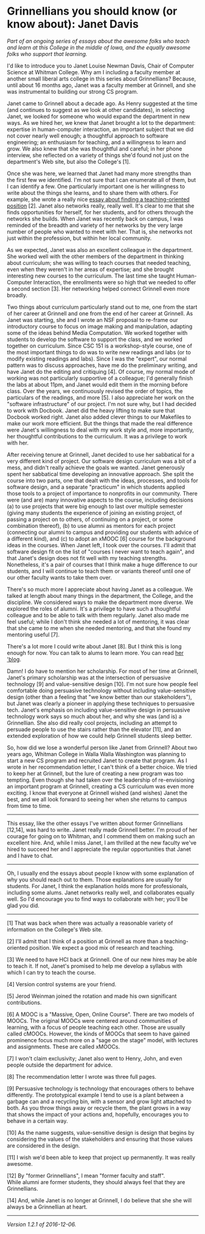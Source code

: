 Grinnellians you should know (or know about): Janet Davis
=========================================================

*Part of an ongoing series of essays about the awesome folks who teach
and learn at this College in the middle of Iowa, and the equally awesome
folks who support that learning.*

I'd like to introduce you to Janet Louise Newman Davis, Chair of Computer
Science at Whitman College.  Why am I including a faculty member at
another small liberal arts college in this series about Grinnellians?
Because, until about 16 months ago, Janet was a faculty member at
Grinnell, and she was instrumental to building our strong CS program.

Janet came to Grinnell about a decade ago.  As Henry suggested at the time
(and continues to suggest as we look at other candidates), in selecting
Janet, we looked for someone who would expand the department in new ways.
As we hired her, we knew that Janet brought a lot to the department:
expertise in human-computer interaction, an important subject that we
did not cover nearly well enough; a thoughtful approach to software
engineering; an enthusiasm for teaching, and a willingness to learn
and grow.  We also knew that she was thoughtful and careful; in her
phone interview, she reflected on a variety of things she'd found not
just on the department's Web site, but also the College's [1].

Once she was here, we learned that Janet had many more
strengths than the first few we identified.  I'm not sure
that I can enumerate all of them, but I can identify a few.
One particularly important one is her willingness to write about
the things she learns, and to share them with others.  For example,
she wrote a really nice [essay about finding a teaching-oriented
position](http://cs.whitman.edu/~davisj/pubs/1170_THE_JOURNEY_TO_A_TEACHING_ORIENTED_FACUL.pdf)
[2].  Janet also networks really, really well.   It's clear to me that she
finds opportunities for herself, for her students, and for others through
the networks she builds.  When Janet was recently back on campus, I was
reminded of the breadth and variety of her networks by the very large
number of people who wanted to meet with her.  That is, she networks
not just within the profession, but within her local community.

As we expected, Janet was also an excellent colleague in the
department.  She worked well with the other members of the department
in thinking about curriculum; she was willing to teach courses that
needed teaching, even when they weren't in her areas of expertise; and
she brought interesting new courses to the curriculum.  The last time
she taught Human-Computer Interaction, the enrollments were so high that
we needed to offer a second section [3].  Her networking helped connect
Grinnell even more broadly.

Two things about curriculum particularly stand out to me, one from
the start of her career at Grinnell and one from the end of her career
at Grinnell.  As Janet was starting, she and I wrote an NSF proposal to
re-frame our introductory course to focus on image making and
manipulation, adapting some of the ideas behind Media Computation.
We worked together with students to develop the software to support
the class, and we worked together on curriculum.  Since CSC 151 is a
workshop-style course, one of the most important things to do was to
write new readings and labs (or to modify existing readings and labs).
Since I was the "expert", our normal pattern was to discuss approaches,
have me do the preliminary writing, and have Janet do the editing and
critiquing [4].  Of course, my normal mode of working was not particularly
supportive of a colleague; I'd generally finish the labs at about 11pm,
and Janet would edit them in the morning before class.  Over the years,
we continuously revised the order of topics, the particulars of the
readings, and more [5].  I also appreciate her work on the "software
infrastructure" of our project.  I'm not sure why, but I had decided
to work with Docbook.  Janet did the heavy lifting to make sure that
Docbook worked right.  Janet also added clever things to our Makefiles
to make our work more efficient.  But the things that made the real
difference were Janet's willingness to deal with my work style and,
more importantly, her thoughtful contributions to the curriculum.
It was a privilege to work with her.

After receiving tenure at Grinnell, Janet decided to use her sabbatical
for a very different kind of project.  Our software design curriculum
was a bit of a mess, and didn't really achieve the goals we wanted.
Janet generously spent her sabbatical time developing an innovative
approach.  She split the course into two parts, one that dealt with
the ideas, processes, and tools for software design, and a separate
"practicum" in which students applied those tools to a project of
importance to nonprofits in our community.  There were (and are) many
innovative aspects to the course, including decisions (a) to use projects
that were big enough to last over multiple semester (giving many students
the experience of joining an existing project, of passing a project on
to others, of continuing on a project, or some combination thereof),
(b) to use alumni as mentors for each project (connecting our alumni to
campus and providing our students with advice of a different kind), and
(c) to adopt an xMOOC [6] course for the background ideas in the courses.
When Janet left, I took over the courses.  I'll admit that software design
fit on the list of "courses I never want to teach again", and that Janet's
design does not fit well with my teaching strengths.  Nonetheless, it's
a pair of courses that I think make a huge difference to our students,
and I will continue to teach them or variants thereof until one of our
other faculty wants to take them over.

There's so much more I appreciate about having Janet as a colleague.
We talked at length about many things in the department, the College,
and the discipline.  We considered ways to make the department more
diverse.  We explored the roles of alumni.  It's a privilege to have
such a thoughtful colleague and to be able to talk with them regularly.
Janet also made me feel useful; while I don't think she needed a lot of
mentoring, it was clear that she came to me when she needed mentoring,
and that she found my mentoring useful [7].

There's a lot more I could write about Janet [8].  But I think this is
long enough for now.  You can talk to alums to learn more.  You can
read [her 'blog](http://blogs.whitman.edu/countingfromzero/author/davisj/).

Damn!  I do have to mention her scholarship.  For most of her time
at Grinnell, Janet's primary scholarship was at the intersection of
persuasive technology [9] and value-sensitive design [10].  I'm not
sure how people feel comfortable doing persuasive technology without
including value-sensitive design (other than a feeling that "we know
better than our stakeholders"), but Janet was clearly a pioneer in
applying these techniques to persuasive tech.  Janet's emphasis on
including value-sensitive design in persuasive technology work says so
much about her, and why she was (and is) a Grinnellian.  She also did
really cool projects, including an attempt to persuade people to use
the stairs rather than the elevator [11], and an extended exploration
of how we could help Grinnell students sleep better.

So, how did we lose a wonderful person like Janet from Grinnell?  About
two years ago, Whitman College in Walla Walla Washington was planning
to start a new CS program and recruited Janet to create that program.
As I wrote in her recommendation letter, I can't think of a better choice.
We tried to keep her at Grinnell, but the lure of creating a new program
was too tempting.  Even though she had taken over the leadership of
re-envisioning an important program at Grinnell, creating a CS curriculum
was even more exciting.  I know that everyone at Grinnell wished (and
wishes) Janet the best, and we all look forward to seeing her when she
returns to campus from time to time.

---

This essay, like the other essays I've written about former Grinnellians
[12,14], was hard to write.  Janet really made Grinnell better.  I'm proud
of her courage for going on to Whitman, and I commend them on making
such an excellent hire.  And, while I miss Janet, I am thrilled at the
new faculty we've hired to succeed her and I appreciate the regular
opportunities that Janet and I have to chat.

---

Oh, I usually end the essays about people I know with some explanation
of why you should reach out to them.  Those explanations are usually
for students.  For Janet, I think the explanation holds more for
professionals, including some alums.  Janet networks really well, and
collaborates equally well.  So I'd encourage you to find ways to 
collaborate with her; you'll be glad you did.

---

[1] That was back when there was actually a reasonable variety of information
on the College's Web site.

[2] I'll admit that I think of a position at Grinnell as more than a
teaching-oriented position.  We expect a good mix of research and teaching.

[3] We need to have HCI back at Grinnell.  One of our new hires may be
able to teach it.  If not, Janet's promised to help me develop a syllabus
with which I can try to teach the course.

[4] Version control systems are your friend.

[5] Jerod Weinman joined the rotation and made his own significant
contributions.

[6] A MOOC is a "Massive, Open, Online Course".  There are two models
of MOOCs.  The original MOOCs were centered around communities of 
learning, with a focus of people teaching each other.  Those are usually
called cMOOCs.  However, the kinds of MOOCs that seem to have gained
prominence focus much more on a "sage on the stage" model, with lectures
and assignments.  These are called xMOOCs.

[7] I won't claim exclusivity; Janet also went to Henry, John, and even
people outside the department for advice.

[8] The recommendation letter I wrote was three full pages.

[9] Persuasive technology is technology that encourages others to
behave differently.  The prototypical example I tend to use is
a plant between a garbage can and a recycling bin, with a sensor
and grow light attached to both.  As you throw things away or 
recycle them, the plant grows in a way that shows the impact of your
actions and, hopefully, encourages you to behave in a certain way.

[10] As the name suggests, value-sensitive design is design that begins
by considering the values of the stakeholders and ensuring that those
values are considered in the design.  

[11] I wish we'd been able to keep that project up permanently.  It was
really awesome.

[12] By "former Grinnellians", I mean "former faculty and staff".  
While alumni are former students, they should always feel that they
are Grinnellians.

[14] And, while Janet is no longer at Grinnell, I do believe that she
she will always be a Grinnellian at heart.

---

*Version 1.2.1 of 2016-12-06.*
